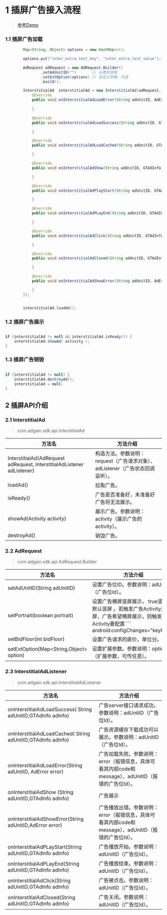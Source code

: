 # 1 插屏广告接入流程

> [参考Demo](https://github.com/one-piece-official/GtAndroidSdkDemo)


### 1.1 插屏广告加载
```java
		Map<String, Object> options = new HashMap<>();

        options.put("inter_extra_test_key", "inter_extra_test_value");

        AdRequest adRequest = new AdRequest.Builder()
                .setAdUnitID("")       // 从商务获取
                .setExtOption(options) // 自定义参数，可选
                .build();

        InterstitialAd  interstitialAd = new InterstitialAd(adRequest, new  InterstitialAdListener() {
            @Override
            public void onInterstitialAdLoadError(String adUnitID, AdError error) {
                
            }

            @Override
            public void onInterstitialAdLoadSuccess(String adUnitID, GTAdInfo adInfo) {

            }

            @Override
            public void onInterstitialAdLoadCached(String adUnitID, GTAdInfo adInfo) {

            }

            @Override
            public void onInterstitialAdShow(String adUnitID, GTAdInfo adInfo) {

            }

            @Override
            public void onInterstitialAdPlayStart(String adUnitID, GTAdInfo adInfo) {

            }

            @Override
            public void onInterstitialAdPLayEnd(String adUnitID, GTAdInfo adInfo) {

            }

            @Override
            public void onInterstitialAdClick(String adUnitID, GTAdInfo adInfo) {

            }

            @Override
            public void onInterstitialAdClosed(String adUnitID, GTAdInfo adInfo) {

            }

            @Override
            public void onInterstitialAdShowError(String adUnitID, AdError error) {

            }
        });


        interstitialAd.loadAd();


```


### 1.2 插屏广告展示
```java

if (interstitialAd != null && interstitialAd.isReady()) {
    interstitialAd.showAd( activity );
}
```

### 1.3 插屏广告销毁
```java

if (interstitialAd != null) {
    interstitialAd.destroyAd();
    interstitialAd = null;
}
```


## 2 插屏API介绍

###  2.1 InterstitialAd
> com.adgain.sdk.api.InterstitialAd

| 方法名 | 方法介绍 |
| --- | --- |
| InterstitialAd(AdRequest adRequest, InterstitialAdListener adListener) | 构造方法。参数说明：request（广告请求对象）、adListener（广告状态回调监听）。             |
| loadAd() | 拉取广告。  |
| isReady() | 广告是否准备好，未准备好广告将无法展示。                     |
| showAd(Activity activity) | 展示广告。参数说明：activity（展示广告的 activity）。 |
| destroyAd() | 销毁广告。 |

###  2.2 AdRequest
> com.adgain.sdk.api.AdRequest.Builder

| 方法名 | 方法介绍 |
| --- | --- |
| setAdUnitID(String adUnitID) | 设置广告位ID。参数说明：adUnitID（广告位Id）。 |
| setPortrait(boolean portrait) | 设置广告横屏竖屏展示， true竖屏，默认竖屏 。若触发广告Activity是竖屏，广告希望横屏展示，则触发Activity要配置 ``` android:configChanges="keyboard|keyboardHidden|orientation|screenSize" ```|
| setBidFloor(int bidFloor) | 设置广告请求的底价，单位分。 |
| setExtOption(Map<String,Object> option) | 设置扩展参数。参数说明：options（扩展参数，可传任意）。 |

###  2.3 InterstitialAdListener
> com.adgain.sdk.api.InterstitialAdListener

| 方法名 | 方法介绍 |
| --- | --- |
| onInterstitialAdLoadSuccess( String adUnitID,GTAdInfo adInfo) | 广告server接口请求成功。参数说明：adUnitID（广告位Id）。                   |
| onInterstitialAdLoadCached( String adUnitID,GTAdInfo adInfo) | 广告资源缓存下载成功可以展示。参数说明：adUnitID（广告位Id）。                   |
| onInterstitialAdLoadError(String adUnitID, AdError error)| 广告加载失败。参数说明：error（报错信息，具体可看其内部code和message）、adUnitID（报错的广告位Id）。 |
| onInterstitialAdShow (String adUnitID,GTAdInfo adInfo) | 广告展示 |
| onInterstitialAdShowError(String adUnitID,AdError error) | 广告播放出错。参数说明：error（报错信息，具体可看其内部code和message）、adUnitID（报错的广告位Id）。 |
| onInterstitialAdPLayStart(String adUnitID,GTAdInfo adInfo) | 广告播放开始。参数说明：adUnitID（广告位Id）。 |
| onInterstitialAdPLayEnd(String adUnitID,GTAdInfo adInfo) | 广告播放结束。参数说明：adUnitID（广告位Id）。 |
| onInterstitialAdClick(String adUnitID,GTAdInfo adInfo) | 广告被点击。参数说明：adUnitID（广告位Id）。 |
| onInterstitialAdClosed(String adUnitID,GTAdInfo adInfo) | 广告关闭。参数说明：adUnitID（广告位Id）。 |

